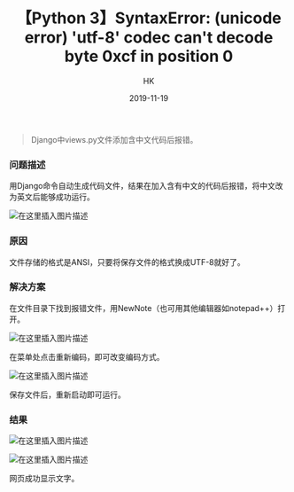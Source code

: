 ﻿---
layout:     post
title:      "【Python 3】SyntaxError: (unicode error) 'utf-8' codec can't decode byte 0xcf in position 0"
subtitle:   ""
author:     "HK"
date:		2019-11-19
header-img: "img/post-bg-Error.png"
catalog: true
tags:
    - 错误调试
    - Python
---

>Django中views.py文件添加含中文代码后报错。

### 问题描述

用Django命令自动生成代码文件，结果在加入含有中文的代码后报错，将中文改为英文后能够成功运行。

![在这里插入图片描述](https://img-blog.csdnimg.cn/20191119225901152.png?x-oss-process=image/watermark,type_ZmFuZ3poZW5naGVpdGk,shadow_10,text_aHR0cHM6Ly9ibG9nLmNzZG4ubmV0L0thcmVuX0Nhc3Npb3BlaWE=,size_16,color_FFFFFF,t_70)

### 原因

文件存储的格式是ANSI，只要将保存文件的格式换成UTF-8就好了。

### 解决方案

在文件目录下找到报错文件，用NewNote（也可用其他编辑器如notepad++）打开。

![在这里插入图片描述](https://img-blog.csdnimg.cn/20191119230545871.png?x-oss-process=image/watermark,type_ZmFuZ3poZW5naGVpdGk,shadow_10,text_aHR0cHM6Ly9ibG9nLmNzZG4ubmV0L0thcmVuX0Nhc3Npb3BlaWE=,size_16,color_FFFFFF,t_70)

在菜单处点击重新编码，即可改变编码方式。

![在这里插入图片描述](https://img-blog.csdnimg.cn/20191119230736695.png?x-oss-process=image/watermark,type_ZmFuZ3poZW5naGVpdGk,shadow_10,text_aHR0cHM6Ly9ibG9nLmNzZG4ubmV0L0thcmVuX0Nhc3Npb3BlaWE=,size_16,color_FFFFFF,t_70)

保存文件后，重新启动即可运行。

### 结果

![在这里插入图片描述](https://img-blog.csdnimg.cn/20191119230906458.png?x-oss-process=image/watermark,type_ZmFuZ3poZW5naGVpdGk,shadow_10,text_aHR0cHM6Ly9ibG9nLmNzZG4ubmV0L0thcmVuX0Nhc3Npb3BlaWE=,size_16,color_FFFFFF,t_70)

![在这里插入图片描述](https://img-blog.csdnimg.cn/20191119230945950.png?x-oss-process=image/watermark,type_ZmFuZ3poZW5naGVpdGk,shadow_10,text_aHR0cHM6Ly9ibG9nLmNzZG4ubmV0L0thcmVuX0Nhc3Npb3BlaWE=,size_16,color_FFFFFF,t_70)

网页成功显示文字。

